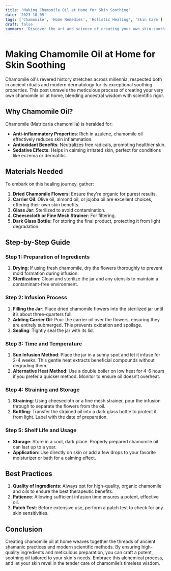 ```yaml
---
title: 'Making Chamomile Oil at Home for Skin Soothing'
date: '2023-10-05'
tags: ['Chamomile', 'Home Remedies', 'Holistic Healing', 'Skin Care']
draft: false
summary: 'Discover the art and science of creating your own skin-soothing chamomile oil at home. This guide walks you through each step of the process with shamanic wisdom and detailed medical insights.'
---
```


# Making Chamomile Oil at Home for Skin Soothing

Chamomile oil's revered history stretches across millennia, respected both in ancient rituals and modern dermatology for its exceptional soothing properties. This post unravels the meticulous process of creating your very own chamomile oil at home, blending ancestral wisdom with scientific rigor.

## Why Chamomile Oil?

Chamomile (Matricaria chamomilla) is heralded for:

- **Anti-inflammatory Properties**: Rich in azulene, chamomile oil effectively reduces skin inflammation.
- **Antioxidant Benefits**: Neutralizes free radicals, promoting healthier skin.
- **Sedative Effects**: Helps in calming irritated skin, perfect for conditions like eczema or dermatitis.

## Materials Needed

To embark on this healing journey, gather:

1. **Dried Chamomile Flowers**: Ensure they're organic for purest results.
2. **Carrier Oil**: Olive oil, almond oil, or jojoba oil are excellent choices, offering their own skin benefits.
3. **Glass Jar**: Sterilized to avoid contamination.
4. **Cheesecloth or Fine Mesh Strainer**: For filtering.
5. **Dark Glass Bottle**: For storing the final product, protecting it from light degradation.

## Step-by-Step Guide

### Step 1: Preparation of Ingredients

1. **Drying**: If using fresh chamomile, dry the flowers thoroughly to prevent mold formation during infusion.
2. **Sterilization**: Clean and sterilize the jar and any utensils to maintain a contaminant-free environment.

### Step 2: Infusion Process

1. **Filling the Jar**: Place dried chamomile flowers into the sterilized jar until it’s about three-quarters full.
2. **Adding Carrier Oil**: Pour the carrier oil over the flowers, ensuring they are entirely submerged. This prevents oxidation and spoilage.
3. **Sealing**: Tightly seal the jar with its lid. 

### Step 3: Time and Temperature

1. **Sun Infusion Method**: Place the jar in a sunny spot and let it infuse for 2-4 weeks. This gentle heat extracts beneficial compounds without degrading them.
2. **Alternative Heat Method**: Use a double boiler on low heat for 4-6 hours if you prefer a quicker method. Monitor to ensure oil doesn’t overheat.

### Step 4: Straining and Storage

1. **Straining**: Using cheesecloth or a fine mesh strainer, pour the infusion through to separate the flowers from the oil.
2. **Bottling**: Transfer the strained oil into a dark glass bottle to protect it from light. Label with the date of preparation.

### Step 5: Shelf Life and Usage

- **Storage**: Store in a cool, dark place. Properly prepared chamomile oil can last up to a year.
- **Application**: Use directly on skin or add a few drops to your favorite moisturizer or bath for a calming effect.

## Best Practices

1. **Quality of Ingredients**: Always opt for high-quality, organic chamomile and oils to ensure the best therapeutic benefits.
2. **Patience**: Allowing sufficient infusion time ensures a potent, effective oil.
3. **Patch Test**: Before extensive use, perform a patch test to check for any skin sensitivities.

## Conclusion

Creating chamomile oil at home weaves together the threads of ancient shamanic practices and modern scientific methods. By ensuring high-quality ingredients and meticulous preparation, you can craft a potent, soothing oil tailored to your skin's needs. Embrace this alchemical process, and let your skin revel in the tender care of chamomile’s timeless wisdom.